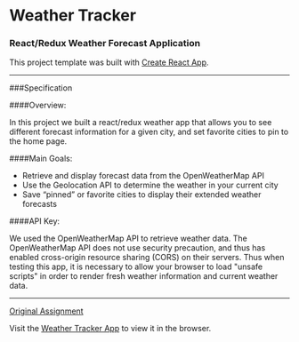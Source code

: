 # Weather Tracker

### React/Redux Weather Forecast Application

This project template was built with [Create React App](https://github.com/facebookincubator/create-react-app).

---

###Specification

####Overview:

In this project we built a react/redux weather app that allows you to see different forecast information for a given city, and set favorite cities to pin to the home page.

####Main Goals:

- Retrieve and display forecast data from the OpenWeatherMap API
- Use the Geolocation API to determine the weather in your current city
- Save “pinned” or favorite cities to display their extended weather forecasts

####API Key:

We used the OpenWeatherMap API to retrieve weather data. The OpenWeatherMap API does not use security precaution, and thus has enabled cross-origin resource sharing (CORS) on their servers. Thus when testing this app, it is necessary to allow your browser to load "unsafe scripts" in order to render fresh weather information and current weather data.

---

[Original Assignment](http://frontend.turing.io/projects/weather-forecast.html)

Visit the [Weather Tracker App](https://kswhyte.github.io/weather-tracker/) to view it in the browser.

